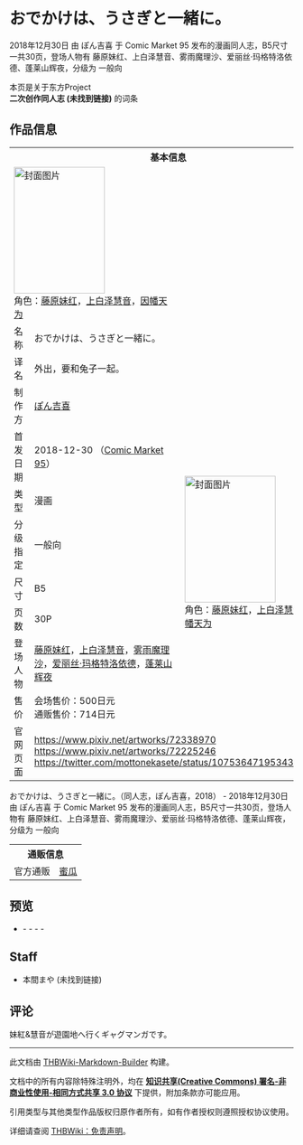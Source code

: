 # おでかけは、うさぎと一緒に。

<!-- source html: G:\repos\THBWiki-Markdown-Builder\THBWikiMarkdown\Temp\main\8\85\ns0%3A%E3%81%8A%E3%81%A7%E3%81%8B%E3%81%91%E3%81%AF%E3%80%81%E3%81%86%E3%81%95%E3%81%8E%E3%81%A8%E4%B8%80%E7%B7%92%E3%81%AB%E3%80%82.html -->

2018年12月30日 由 ぽん吉喜 于 Comic Market 95 发布的漫画同人志，B5尺寸一共30页，登场人物有 藤原妹红、上白泽慧音、雾雨魔理沙、爱丽丝·玛格特洛依德、蓬莱山辉夜，分级为 一般向

本页是关于东方Project  
 **二次创作同人志 (未找到链接)** 的词条

## 作品信息

<table><tbody><tr><th colspan="3">基本信息</th></tr><tr><td class="cover-artwork-mobile" colspan="2"><a href="./文件-おでかけは、うさぎと一緒に。封面.png.md" class="image" title="封面图片"><img alt="封面图片" src="https://upload.thwiki.cc/thumb/4/4a/%E3%81%8A%E3%81%A7%E3%81%8B%E3%81%91%E3%81%AF%E3%80%81%E3%81%86%E3%81%95%E3%81%8E%E3%81%A8%E4%B8%80%E7%B7%92%E3%81%AB%E3%80%82%E5%B0%81%E9%9D%A2.png/161px-%E3%81%8A%E3%81%A7%E3%81%8B%E3%81%91%E3%81%AF%E3%80%81%E3%81%86%E3%81%95%E3%81%8E%E3%81%A8%E4%B8%80%E7%B7%92%E3%81%AB%E3%80%82%E5%B0%81%E9%9D%A2.png" decoding="async" loading="lazy" width="161" height="224" srcset="https://upload.thwiki.cc/thumb/4/4a/%E3%81%8A%E3%81%A7%E3%81%8B%E3%81%91%E3%81%AF%E3%80%81%E3%81%86%E3%81%95%E3%81%8E%E3%81%A8%E4%B8%80%E7%B7%92%E3%81%AB%E3%80%82%E5%B0%81%E9%9D%A2.png/242px-%E3%81%8A%E3%81%A7%E3%81%8B%E3%81%91%E3%81%AF%E3%80%81%E3%81%86%E3%81%95%E3%81%8E%E3%81%A8%E4%B8%80%E7%B7%92%E3%81%AB%E3%80%82%E5%B0%81%E9%9D%A2.png 1.5x, https://upload.thwiki.cc/thumb/4/4a/%E3%81%8A%E3%81%A7%E3%81%8B%E3%81%91%E3%81%AF%E3%80%81%E3%81%86%E3%81%95%E3%81%8E%E3%81%A8%E4%B8%80%E7%B7%92%E3%81%AB%E3%80%82%E5%B0%81%E9%9D%A2.png/322px-%E3%81%8A%E3%81%A7%E3%81%8B%E3%81%91%E3%81%AF%E3%80%81%E3%81%86%E3%81%95%E3%81%8E%E3%81%A8%E4%B8%80%E7%B7%92%E3%81%AB%E3%80%82%E5%B0%81%E9%9D%A2.png 2x" data-file-width="1127" data-file-height="1567"></a><div class="cover-char">角色：<a href="./藤原妹红.md" title="藤原妹红">藤原妹红</a>，<a href="./上白泽慧音.md" title="上白泽慧音">上白泽慧音</a>，<a href="./因幡帝.md" title="因幡帝">因幡天为</a></div></td>
</tr><tr><td class="label">名称</td><td colspan="2"> おでかけは、うさぎと一緒に。 </td></tr><tr><td class="label">译名</td><td colspan="2"> 外出，要和兔子一起。 </td></tr><tr><td class="label">制作方</td><td><a href="./ぽん吉喜.md" title="ぽん吉喜">ぽん吉喜</a></td><td class="cover-artwork" rowspan="8" style="min-width:224px;"><a href="./文件-おでかけは、うさぎと一緒に。封面.png.md" class="image" title="封面图片"><img alt="封面图片" src="https://upload.thwiki.cc/thumb/4/4a/%E3%81%8A%E3%81%A7%E3%81%8B%E3%81%91%E3%81%AF%E3%80%81%E3%81%86%E3%81%95%E3%81%8E%E3%81%A8%E4%B8%80%E7%B7%92%E3%81%AB%E3%80%82%E5%B0%81%E9%9D%A2.png/161px-%E3%81%8A%E3%81%A7%E3%81%8B%E3%81%91%E3%81%AF%E3%80%81%E3%81%86%E3%81%95%E3%81%8E%E3%81%A8%E4%B8%80%E7%B7%92%E3%81%AB%E3%80%82%E5%B0%81%E9%9D%A2.png" decoding="async" loading="lazy" width="161" height="224" srcset="https://upload.thwiki.cc/thumb/4/4a/%E3%81%8A%E3%81%A7%E3%81%8B%E3%81%91%E3%81%AF%E3%80%81%E3%81%86%E3%81%95%E3%81%8E%E3%81%A8%E4%B8%80%E7%B7%92%E3%81%AB%E3%80%82%E5%B0%81%E9%9D%A2.png/242px-%E3%81%8A%E3%81%A7%E3%81%8B%E3%81%91%E3%81%AF%E3%80%81%E3%81%86%E3%81%95%E3%81%8E%E3%81%A8%E4%B8%80%E7%B7%92%E3%81%AB%E3%80%82%E5%B0%81%E9%9D%A2.png 1.5x, https://upload.thwiki.cc/thumb/4/4a/%E3%81%8A%E3%81%A7%E3%81%8B%E3%81%91%E3%81%AF%E3%80%81%E3%81%86%E3%81%95%E3%81%8E%E3%81%A8%E4%B8%80%E7%B7%92%E3%81%AB%E3%80%82%E5%B0%81%E9%9D%A2.png/322px-%E3%81%8A%E3%81%A7%E3%81%8B%E3%81%91%E3%81%AF%E3%80%81%E3%81%86%E3%81%95%E3%81%8E%E3%81%A8%E4%B8%80%E7%B7%92%E3%81%AB%E3%80%82%E5%B0%81%E9%9D%A2.png 2x" data-file-width="1127" data-file-height="1567"></a><div class="cover-char">角色：<a href="./藤原妹红.md" title="藤原妹红">藤原妹红</a>，<a href="./上白泽慧音.md" title="上白泽慧音">上白泽慧音</a>，<a href="./因幡帝.md" title="因幡帝">因幡天为</a></div></td>
</tr><tr><td class="label">首发日期</td><td>2018-12-30&#160;（<a href="/展会作品列表?e=Comic+Market%2395">Comic Market 95</a>）</td></tr><tr><td class="label">类型</td><td>漫画</td></tr><tr><td class="label">分级指定</td><td>一般向</td></tr><tr><td class="label">尺寸</td><td>B5</td></tr><tr><td class="label">页数</td><td>30P</td></tr><tr><td class="label">登场人物</td><td><a href="./藤原妹红.md" title="藤原妹红">藤原妹红</a>，<a href="./上白泽慧音.md" title="上白泽慧音">上白泽慧音</a>，<a href="./雾雨魔理沙.md" title="雾雨魔理沙">雾雨魔理沙</a>，<a href="./爱丽丝·玛格特洛依德.md" title="爱丽丝·玛格特洛依德">爱丽丝·玛格特洛依德</a>，<a href="./蓬莱山辉夜.md" title="蓬莱山辉夜">蓬莱山辉夜</a></td></tr><tr><td class="label">售价</td><td>会场售价：500日元<br>通贩售价：714日元</td></tr>
<tr><td class="label">官网页面</td><td colspan="2"><a rel="nofollow" class="external free" href="https://www.pixiv.net/artworks/72338970">https://www.pixiv.net/artworks/72338970</a><br><a rel="nofollow" class="external free" href="https://www.pixiv.net/artworks/72225246">https://www.pixiv.net/artworks/72225246</a><br><a rel="nofollow" class="external free" href="https://twitter.com/mottonekasete/status/1075364719534305281">https://twitter.com/mottonekasete/status/1075364719534305281</a></td></tr></tbody></table>

おでかけは、うさぎと一緒に。（同人志，ぽん吉喜，2018） - 2018年12月30日 由 ぽん吉喜 于 Comic Market 95 发布的漫画同人志，B5尺寸一共30页，登场人物有 藤原妹红、上白泽慧音、雾雨魔理沙、爱丽丝·玛格特洛依德、蓬莱山辉夜，分级为 一般向

<table><tbody><tr><th colspan="3">通贩信息</th></tr><tr><td class="label">官方通贩</td><td colspan="2"><a rel="nofollow" class="external text" href="https://www.melonbooks.co.jp/detail/detail.php?product_id=456372">蜜瓜</a></td></tr></tbody></table>



## 预览
- [](./文件-おでかけは、うさぎと一緒に。预览图1.png.md)- [](./文件-おでかけは、うさぎと一緒に。预览图2.png.md)- [](./文件-おでかけは、うさぎと一緒に。预览图3.png.md)- [](./文件-おでかけは、うさぎと一緒に。预览图4.png.md)- [](./文件-おでかけは、うさぎと一緒に。预览图5.png.md)


## Staff
- 本間まや (未找到链接)


## 评论
  
妹紅&amp;慧音が遊園地へ行くギャグマンガです。
  





---

此文档由 [THBWiki-Markdown-Builder](https://github.com/Delsin-Yu/THBWiki-Markdown-Builder) 构建。

文档中的所有内容除特殊注明外，均在 [**知识共享(Creative Commons) 署名-非商业性使用-相同方式共享 3.0 协议**](https://creativecommons.org/licenses/by-sa/3.0/deed.zh-hans) 下提供，附加条款亦可能应用。

引用类型与其他类型作品版权归原作者所有，如有作者授权则遵照授权协议使用。

详细请查阅 [THBWiki：免责声明](https://thbwiki.cc/THBWiki:%E5%85%8D%E8%B4%A3%E5%A3%B0%E6%98%8E)。

